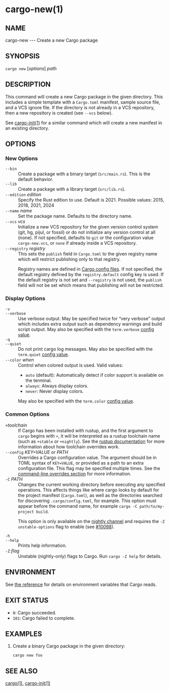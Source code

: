 # cargo-new(1)

## NAME

cargo-new --- Create a new Cargo package

## SYNOPSIS

`cargo new` [_options_] _path_

## DESCRIPTION

This command will create a new Cargo package in the given directory. This
includes a simple template with a `Cargo.toml` manifest, sample source file,
and a VCS ignore file. If the directory is not already in a VCS repository,
then a new repository is created (see `--vcs` below).

See [cargo-init(1)](cargo-init.html) for a similar command which will create a new manifest
in an existing directory.

## OPTIONS

### New Options

<dl>

<dt class="option-term" id="option-cargo-new---bin"><a class="option-anchor" href="#option-cargo-new---bin"></a><code>--bin</code></dt>
<dd class="option-desc">Create a package with a binary target (<code>src/main.rs</code>).
This is the default behavior.</dd>


<dt class="option-term" id="option-cargo-new---lib"><a class="option-anchor" href="#option-cargo-new---lib"></a><code>--lib</code></dt>
<dd class="option-desc">Create a package with a library target (<code>src/lib.rs</code>).</dd>


<dt class="option-term" id="option-cargo-new---edition"><a class="option-anchor" href="#option-cargo-new---edition"></a><code>--edition</code> <em>edition</em></dt>
<dd class="option-desc">Specify the Rust edition to use. Default is 2021.
Possible values: 2015, 2018, 2021, 2024</dd>


<dt class="option-term" id="option-cargo-new---name"><a class="option-anchor" href="#option-cargo-new---name"></a><code>--name</code> <em>name</em></dt>
<dd class="option-desc">Set the package name. Defaults to the directory name.</dd>


<dt class="option-term" id="option-cargo-new---vcs"><a class="option-anchor" href="#option-cargo-new---vcs"></a><code>--vcs</code> <em>vcs</em></dt>
<dd class="option-desc">Initialize a new VCS repository for the given version control system (git,
hg, pijul, or fossil) or do not initialize any version control at all
(none). If not specified, defaults to <code>git</code> or the configuration value
<code>cargo-new.vcs</code>, or <code>none</code> if already inside a VCS repository.</dd>


<dt class="option-term" id="option-cargo-new---registry"><a class="option-anchor" href="#option-cargo-new---registry"></a><code>--registry</code> <em>registry</em></dt>
<dd class="option-desc">This sets the <code>publish</code> field in <code>Cargo.toml</code> to the given registry name
which will restrict publishing only to that registry.</p>
<p>Registry names are defined in <a href="../reference/config.html">Cargo config files</a>.
If not specified, the default registry defined by the <code>registry.default</code>
config key is used. If the default registry is not set and <code>--registry</code> is not
used, the <code>publish</code> field will not be set which means that publishing will not
be restricted.</dd>


</dl>

### Display Options

<dl>
<dt class="option-term" id="option-cargo-new--v"><a class="option-anchor" href="#option-cargo-new--v"></a><code>-v</code></dt>
<dt class="option-term" id="option-cargo-new---verbose"><a class="option-anchor" href="#option-cargo-new---verbose"></a><code>--verbose</code></dt>
<dd class="option-desc">Use verbose output. May be specified twice for “very verbose” output which
includes extra output such as dependency warnings and build script output.
May also be specified with the <code>term.verbose</code>
<a href="../reference/config.html">config value</a>.</dd>


<dt class="option-term" id="option-cargo-new--q"><a class="option-anchor" href="#option-cargo-new--q"></a><code>-q</code></dt>
<dt class="option-term" id="option-cargo-new---quiet"><a class="option-anchor" href="#option-cargo-new---quiet"></a><code>--quiet</code></dt>
<dd class="option-desc">Do not print cargo log messages.
May also be specified with the <code>term.quiet</code>
<a href="../reference/config.html">config value</a>.</dd>


<dt class="option-term" id="option-cargo-new---color"><a class="option-anchor" href="#option-cargo-new---color"></a><code>--color</code> <em>when</em></dt>
<dd class="option-desc">Control when colored output is used. Valid values:</p>
<ul>
<li><code>auto</code> (default): Automatically detect if color support is available on the
terminal.</li>
<li><code>always</code>: Always display colors.</li>
<li><code>never</code>: Never display colors.</li>
</ul>
<p>May also be specified with the <code>term.color</code>
<a href="../reference/config.html">config value</a>.</dd>

</dl>

### Common Options

<dl>

<dt class="option-term" id="option-cargo-new-+toolchain"><a class="option-anchor" href="#option-cargo-new-+toolchain"></a><code>+</code><em>toolchain</em></dt>
<dd class="option-desc">If Cargo has been installed with rustup, and the first argument to <code>cargo</code>
begins with <code>+</code>, it will be interpreted as a rustup toolchain name (such
as <code>+stable</code> or <code>+nightly</code>).
See the <a href="https://rust-lang.github.io/rustup/overrides.html">rustup documentation</a>
for more information about how toolchain overrides work.</dd>


<dt class="option-term" id="option-cargo-new---config"><a class="option-anchor" href="#option-cargo-new---config"></a><code>--config</code> <em>KEY=VALUE</em> or <em>PATH</em></dt>
<dd class="option-desc">Overrides a Cargo configuration value. The argument should be in TOML syntax of <code>KEY=VALUE</code>,
or provided as a path to an extra configuration file. This flag may be specified multiple times.
See the <a href="../reference/config.html#command-line-overrides">command-line overrides section</a> for more information.</dd>


<dt class="option-term" id="option-cargo-new--C"><a class="option-anchor" href="#option-cargo-new--C"></a><code>-C</code> <em>PATH</em></dt>
<dd class="option-desc">Changes the current working directory before executing any specified operations. This affects
things like where cargo looks by default for the project manifest (<code>Cargo.toml</code>), as well as
the directories searched for discovering <code>.cargo/config.toml</code>, for example. This option must
appear before the command name, for example <code>cargo -C path/to/my-project build</code>.</p>
<p>This option is only available on the <a href="https://doc.rust-lang.org/book/appendix-07-nightly-rust.html">nightly
channel</a> and
requires the <code>-Z unstable-options</code> flag to enable (see
<a href="https://github.com/rust-lang/cargo/issues/10098">#10098</a>).</dd>


<dt class="option-term" id="option-cargo-new--h"><a class="option-anchor" href="#option-cargo-new--h"></a><code>-h</code></dt>
<dt class="option-term" id="option-cargo-new---help"><a class="option-anchor" href="#option-cargo-new---help"></a><code>--help</code></dt>
<dd class="option-desc">Prints help information.</dd>


<dt class="option-term" id="option-cargo-new--Z"><a class="option-anchor" href="#option-cargo-new--Z"></a><code>-Z</code> <em>flag</em></dt>
<dd class="option-desc">Unstable (nightly-only) flags to Cargo. Run <code>cargo -Z help</code> for details.</dd>


</dl>

## ENVIRONMENT

See [the reference](../reference/environment-variables.html) for
details on environment variables that Cargo reads.

## EXIT STATUS

* `0`: Cargo succeeded.
* `101`: Cargo failed to complete.

## EXAMPLES

1. Create a binary Cargo package in the given directory:

       cargo new foo

## SEE ALSO
[cargo(1)](cargo.html), [cargo-init(1)](cargo-init.html)
